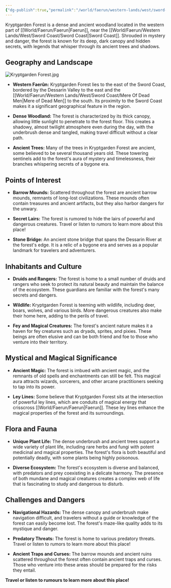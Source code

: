 ```yaml
---
{"dg-publish":true,"permalink":"/world/faerun/western-lands/west/sword-coast/kryptgarden-forest/"}
---
```


Kryptgarden Forest is a dense and ancient woodland located in the western part of [[World/Faerun/Faerun\|Faerun]], near the [[World/Faerun/Western Lands/West/Sword Coast/Sword Coast\|Sword Coast]]. Shrouded in mystery and danger, the forest is known for its deep, dark canopy and hidden secrets, with legends that whisper through its ancient trees and shadows.
## Geography and Landscape

![Kryptgarden Forest.jpg](/img/user/Images/Locations/West/Sword%20Coast/Kryptgarden%20Forest.jpg)

- **Western Faerûn:** Kryptgarden Forest lies to the east of the Sword Coast, bordered by the Dessarin Valley to the east and the [[World/Faerun/Western Lands/West/Sword Coast/Mere Of Dead Men\|Mere of Dead Men]] to the south. Its proximity to the Sword Coast makes it a significant geographical feature in the region.
  
- **Dense Woodland:** The forest is characterized by its thick canopy, allowing little sunlight to penetrate to the forest floor. This creates a shadowy, almost twilight atmosphere even during the day, with the underbrush dense and tangled, making travel difficult without a clear path.

- **Ancient Trees:** Many of the trees in Kryptgarden Forest are ancient, some believed to be several thousand years old. These towering sentinels add to the forest's aura of mystery and timelessness, their branches whispering secrets of a bygone era.

## Points of Interest

- **Barrow Mounds:** Scattered throughout the forest are ancient barrow mounds, remnants of long-lost civilizations. These mounds often contain treasures and ancient artifacts, but they also harbor dangers for the unwary.

- **Secret Lairs:** The forest is rumored to hide the lairs of powerful and dangerous creatures. Travel or listen to rumors to learn more about this place!

- **Stone Bridge:** An ancient stone bridge that spans the Dessarin River at the forest's edge. It is a relic of a bygone era and serves as a popular landmark for travelers and adventurers.

## Inhabitants and Culture

- **Druids and Rangers:** The forest is home to a small number of druids and rangers who seek to protect its natural beauty and maintain the balance of the ecosystem. These guardians are familiar with the forest's many secrets and dangers.

- **Wildlife:** Kryptgarden Forest is teeming with wildlife, including deer, boars, wolves, and various birds. More dangerous creatures also make their home here, adding to the perils of travel.

- **Fey and Magical Creatures:** The forest's ancient nature makes it a haven for fey creatures such as dryads, sprites, and pixies. These beings are often elusive and can be both friend and foe to those who venture into their territory.

## Mystical and Magical Significance

- **Ancient Magic:** The forest is imbued with ancient magic, and the remnants of old spells and enchantments can still be felt. This magical aura attracts wizards, sorcerers, and other arcane practitioners seeking to tap into its power.

- **Ley Lines:** Some believe that Kryptgarden Forest sits at the intersection of powerful ley lines, which are conduits of magical energy that crisscross [[World/Faerun/Faerun\|Faerun]]. These ley lines enhance the magical properties of the forest and its surroundings.

## Flora and Fauna

- **Unique Plant Life:** The dense underbrush and ancient trees support a wide variety of plant life, including rare herbs and fungi with potent medicinal and magical properties. The forest's flora is both beautiful and potentially deadly, with some plants being highly poisonous.

- **Diverse Ecosystem:** The forest's ecosystem is diverse and balanced, with predators and prey coexisting in a delicate harmony. The presence of both mundane and magical creatures creates a complex web of life that is fascinating to study and dangerous to disturb.

## Challenges and Dangers

- **Navigational Hazards:** The dense canopy and underbrush make navigation difficult, and travelers without a guide or knowledge of the forest can easily become lost. The forest's maze-like quality adds to its mystique and danger.

- **Predatory Threats:** The forest is home to various predatory threats. Travel or listen to rumors to learn more about this place!

- **Ancient Traps and Curses:** The barrow mounds and ancient ruins scattered throughout the forest often contain ancient traps and curses. Those who venture into these areas should be prepared for the risks they entail.

**Travel or listen to rumours to learn more about this place!**